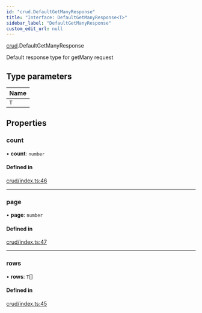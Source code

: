 ```yaml
---
id: "crud.DefaultGetManyResponse"
title: "Interface: DefaultGetManyResponse<T>"
sidebar_label: "DefaultGetManyResponse"
custom_edit_url: null
---
```


[crud](../modules/crud.md).DefaultGetManyResponse

Default response type for getMany request

## Type parameters

| Name |
| :------ |
| `T` |

## Properties

### count

• **count**: `number`

#### Defined in

[crud/index.ts:46](https://github.com/apperside/react-query-typed-api/blob/299ed8e/src/crud/index.ts#L46)

___

### page

• **page**: `number`

#### Defined in

[crud/index.ts:47](https://github.com/apperside/react-query-typed-api/blob/299ed8e/src/crud/index.ts#L47)

___

### rows

• **rows**: `T`[]

#### Defined in

[crud/index.ts:45](https://github.com/apperside/react-query-typed-api/blob/299ed8e/src/crud/index.ts#L45)
